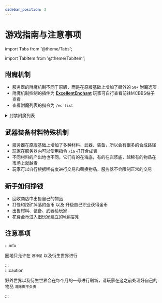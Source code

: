 ```yaml
---
sidebar_position: 3
---
```


# 游戏指南与注意事项

import Tabs from '@theme/Tabs';

import TabItem from '@theme/TabItem';

## 附魔机制

- 服务器的附魔机制不同于原版，而是在原版基础上增加了额外的 `50+` 附魔选项
- 附魔机制控制的插件为 **[ExcellentEnchant](https://www.mcbbs.net/thread-867086-1-1.html)** 玩家可自行查看前往MCBBS帖子查看
- 查看附魔列表的指令为 `/ec list`

<details>

<summary>封禁附魔列表</summary>

由于某些附魔的功能性较强，可能会导致服务器崩溃以及其他严重的破坏  
所以进行不同的封禁类型

<Tabs className="unique-tabs">
  <TabItem value="无法获取" label="无法获取">
  顺手牵箱 战利品采集 瞬移
  </TabItem>
  <TabItem value="触发几率为0" label="触发几率为0">
  炸药 精准采笼 电矢 雷击 引爆 火球 强化冲击 自爆
  <TabItem value="伤害为0" label="伤害为0">
  龙息
  </TabItem>
</Tabs> 

</details>

## 武器装备材料特殊机制
- 服务器在原版基础上增加了多种材料、武器、装备，所以会有很多的合成路径
- 玩家在服务器内可以使用指令 `/ia` 打开合成表
- 不同材料的产出地也不同，它们有的在海底，有的在岩浆底，越稀有的物品在市场上就越贵
- 玩家可以自行根据稀有度进行交易和替换物品，服务器不会限制正常的交易


## 新手如何挣钱

- 回收商店中出售自己的物品
- 打怪和挖矿掉落的金币 以及 升级自己职业获得金币
- 出售材料、装备、武器给玩家
- 花费金币进入旧玩家建立的`城镇`摆摊


## 注意事项
:::info

圈地只允许在 `毁神星` 以及衍生世界进行

:::  
:::caution

野外世界以及衍生世界会在每个月的一号进行刷新，请玩家在这之前处理好自己的物品 `清除概不负责`

:::  